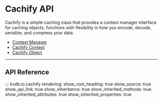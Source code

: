 # Cachify API

Cachify is a simple caching class that provides a context manager interface for caching objects, functions with flexibility in how you encode, decode, serialize, and compress your data.

- [Context Manager](./context-manager.md)
- [Cachify Context](./context.md)
- [Cachify Object](./object.md)

---

## API Reference

::: kvdb.io.cachify
    rendering:
        show_root_heading: true
        show_source: true
        show_api_link: true
        show_inheritance: true
        show_inherited_methods: true
        show_inherited_attributes: true
        show_inherited_properties: true
